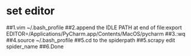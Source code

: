 # set editor

##1.vim ~/.bash_profile
##2.append the IDLE PATH at end of file:export EDITOR=/Applications/PyCharm.app/Contents/MacOS/pycharm
##3.:wq
##4.source ~/.bash_profile
##5.cd to the spiderpath
##5.scrapy edit spider_name
##6.Done  